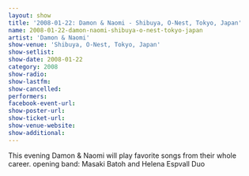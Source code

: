 ```yaml
---
layout: show
title: '2008-01-22: Damon & Naomi - Shibuya, O-Nest, Tokyo, Japan'
name: 2008-01-22-damon-naomi-shibuya-o-nest-tokyo-japan
artist: 'Damon & Naomi'
show-venue: 'Shibuya, O-Nest, Tokyo, Japan'
show-setlist: 
show-date: 2008-01-22
category: 2008
show-radio: 
show-lastfm: 
show-cancelled: 
performers: 
facebook-event-url: 
show-poster-url: 
show-ticket-url: 
show-venue-website: 
show-additional: 
---
```


This evening Damon & Naomi will play favorite songs from their whole career. opening band: Masaki Batoh and Helena Espvall Duo 